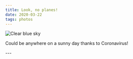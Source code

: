 ```yaml
---
title: Look, no planes!
date: 2020-03-22
tags: photos
---
```

<p><img src="/assets/images/20200322_153130.jpg" alt="Clear blue sky" /></p>
<p>Could be anywhere on a sunny day thanks to Coronavirus!</p>
---
